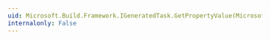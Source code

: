 ```yaml
---
uid: Microsoft.Build.Framework.IGeneratedTask.GetPropertyValue(Microsoft.Build.Framework.TaskPropertyInfo)
internalonly: False
---
```

